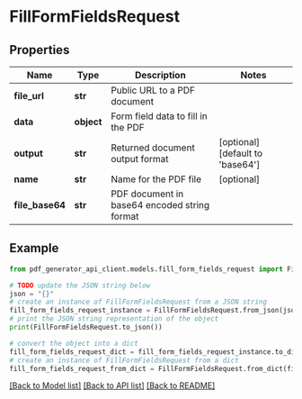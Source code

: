 # FillFormFieldsRequest


## Properties

Name | Type | Description | Notes
------------ | ------------- | ------------- | -------------
**file_url** | **str** | Public URL to a PDF document | 
**data** | **object** | Form field data to fill in the PDF | 
**output** | **str** | Returned document output format | [optional] [default to 'base64']
**name** | **str** | Name for the PDF file | [optional] 
**file_base64** | **str** | PDF document in base64 encoded string format | 

## Example

```python
from pdf_generator_api_client.models.fill_form_fields_request import FillFormFieldsRequest

# TODO update the JSON string below
json = "{}"
# create an instance of FillFormFieldsRequest from a JSON string
fill_form_fields_request_instance = FillFormFieldsRequest.from_json(json)
# print the JSON string representation of the object
print(FillFormFieldsRequest.to_json())

# convert the object into a dict
fill_form_fields_request_dict = fill_form_fields_request_instance.to_dict()
# create an instance of FillFormFieldsRequest from a dict
fill_form_fields_request_from_dict = FillFormFieldsRequest.from_dict(fill_form_fields_request_dict)
```
[[Back to Model list]](../README.md#documentation-for-models) [[Back to API list]](../README.md#documentation-for-api-endpoints) [[Back to README]](../README.md)


